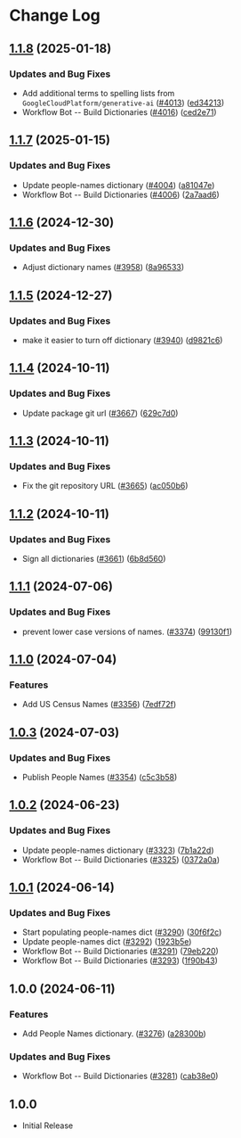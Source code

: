 # Change Log

## [1.1.8](https://github.com/khulnasoft/codetypo/compare/@codetypo/dict-people-names@1.1.7...@codetypo/dict-people-names@1.1.8) (2025-01-18)


### Updates and Bug Fixes

* Add additional terms to spelling lists from `GoogleCloudPlatform/generative-ai` ([#4013](https://github.com/khulnasoft/codetypo/issues/4013)) ([ed34213](https://github.com/khulnasoft/codetypo/commit/ed342139c37a50c7fd35ea6b15e54947076686c7))
* Workflow Bot -- Build Dictionaries ([#4016](https://github.com/khulnasoft/codetypo/issues/4016)) ([ced2e71](https://github.com/khulnasoft/codetypo/commit/ced2e7193013a4011555a690171431d4cab6734f))

## [1.1.7](https://github.com/khulnasoft/codetypo/compare/@codetypo/dict-people-names@1.1.6...@codetypo/dict-people-names@1.1.7) (2025-01-15)


### Updates and Bug Fixes

* Update people-names dictionary ([#4004](https://github.com/khulnasoft/codetypo/issues/4004)) ([a81047e](https://github.com/khulnasoft/codetypo/commit/a81047e7d73f16d981227cca331a0de811088162))
* Workflow Bot -- Build Dictionaries ([#4006](https://github.com/khulnasoft/codetypo/issues/4006)) ([2a7aad6](https://github.com/khulnasoft/codetypo/commit/2a7aad6d22c8540674fa6bb56f0caff43ad1888f))

## [1.1.6](https://github.com/khulnasoft/codetypo/compare/@codetypo/dict-people-names@1.1.5...@codetypo/dict-people-names@1.1.6) (2024-12-30)


### Updates and Bug Fixes

* Adjust dictionary names ([#3958](https://github.com/khulnasoft/codetypo/issues/3958)) ([8a96533](https://github.com/khulnasoft/codetypo/commit/8a96533bec21280103740868b81559437c413501))

## [1.1.5](https://github.com/khulnasoft/codetypo/compare/@codetypo/dict-people-names@1.1.4...@codetypo/dict-people-names@1.1.5) (2024-12-27)


### Updates and Bug Fixes

* make it easier to turn off dictionary ([#3940](https://github.com/khulnasoft/codetypo/issues/3940)) ([d9821c6](https://github.com/khulnasoft/codetypo/commit/d9821c66026e122d5718487a8de3c3ff687bf72d))

## [1.1.4](https://github.com/khulnasoft/codetypo/compare/@codetypo/dict-people-names@1.1.3...@codetypo/dict-people-names@1.1.4) (2024-10-11)


### Updates and Bug Fixes

* Update package git url ([#3667](https://github.com/khulnasoft/codetypo/issues/3667)) ([629c7d0](https://github.com/khulnasoft/codetypo/commit/629c7d0a5e1bacad1d3874b1f8372edc3494ef97))

## [1.1.3](https://github.com/khulnasoft/codetypo/compare/@codetypo/dict-people-names@1.1.2...@codetypo/dict-people-names@1.1.3) (2024-10-11)


### Updates and Bug Fixes

* Fix the git repository URL ([#3665](https://github.com/khulnasoft/codetypo/issues/3665)) ([ac050b6](https://github.com/khulnasoft/codetypo/commit/ac050b697d57820109995e92fac5ccc32ced1723))

## [1.1.2](https://github.com/khulnasoft/codetypo/compare/@codetypo/dict-people-names@1.1.1...@codetypo/dict-people-names@1.1.2) (2024-10-11)


### Updates and Bug Fixes

* Sign all dictionaries ([#3661](https://github.com/khulnasoft/codetypo/issues/3661)) ([6b8d560](https://github.com/khulnasoft/codetypo/commit/6b8d560cf51a593458ce42bca415859f872cfc97))

## [1.1.1](https://github.com/khulnasoft/codetypo/compare/@codetypo/dict-people-names@1.1.0...@codetypo/dict-people-names@1.1.1) (2024-07-06)


### Updates and Bug Fixes

* prevent lower case versions of names. ([#3374](https://github.com/khulnasoft/codetypo/issues/3374)) ([99130f1](https://github.com/khulnasoft/codetypo/commit/99130f1fec10222d03018d72cb4c63a95f28291f))

## [1.1.0](https://github.com/khulnasoft/codetypo/compare/@codetypo/dict-people-names@1.0.3...@codetypo/dict-people-names@1.1.0) (2024-07-04)


### Features

* Add US Census Names ([#3356](https://github.com/khulnasoft/codetypo/issues/3356)) ([7edf72f](https://github.com/khulnasoft/codetypo/commit/7edf72fec32584c633d00aac985ebc572fb5a4d0))

## [1.0.3](https://github.com/khulnasoft/codetypo/compare/@codetypo/dict-people-names@1.0.2...@codetypo/dict-people-names@1.0.3) (2024-07-03)


### Updates and Bug Fixes

* Publish People Names ([#3354](https://github.com/khulnasoft/codetypo/issues/3354)) ([c5c3b58](https://github.com/khulnasoft/codetypo/commit/c5c3b58741cc1f7d94072cd13fa6a7c44af8a925))

## [1.0.2](https://github.com/khulnasoft/codetypo/compare/@codetypo/dict-people-names@1.0.1...@codetypo/dict-people-names@1.0.2) (2024-06-23)


### Updates and Bug Fixes

* Update people-names dictionary ([#3323](https://github.com/khulnasoft/codetypo/issues/3323)) ([7b1a22d](https://github.com/khulnasoft/codetypo/commit/7b1a22db8a5de997a7424aec4593d128916c04a0))
* Workflow Bot -- Build Dictionaries ([#3325](https://github.com/khulnasoft/codetypo/issues/3325)) ([0372a0a](https://github.com/khulnasoft/codetypo/commit/0372a0a15910742b5f3b0262bbe655b9884ee746))

## [1.0.1](https://github.com/khulnasoft/codetypo/compare/@codetypo/dict-people-names@1.0.0...@codetypo/dict-people-names@1.0.1) (2024-06-14)


### Updates and Bug Fixes

* Start populating people-names dict ([#3290](https://github.com/khulnasoft/codetypo/issues/3290)) ([30f6f2c](https://github.com/khulnasoft/codetypo/commit/30f6f2cb8191ae3159189dbdcba237dd29f74cc7))
* Update people-names dict ([#3292](https://github.com/khulnasoft/codetypo/issues/3292)) ([1923b5e](https://github.com/khulnasoft/codetypo/commit/1923b5ed90299d3ca7e07eb94d9c77947d5fae72))
* Workflow Bot -- Build Dictionaries ([#3291](https://github.com/khulnasoft/codetypo/issues/3291)) ([79eb220](https://github.com/khulnasoft/codetypo/commit/79eb220d2f78f4649dfa332e819fa8790baecb99))
* Workflow Bot -- Build Dictionaries ([#3293](https://github.com/khulnasoft/codetypo/issues/3293)) ([1f90b43](https://github.com/khulnasoft/codetypo/commit/1f90b43513505f53946ee184c0a9408ce95b5c7c))

## 1.0.0 (2024-06-11)


### Features

* Add People Names dictionary. ([#3276](https://github.com/khulnasoft/codetypo/issues/3276)) ([a28300b](https://github.com/khulnasoft/codetypo/commit/a28300b046ce49e6fcca6a2292a7651f21795932))


### Updates and Bug Fixes

* Workflow Bot -- Build Dictionaries ([#3281](https://github.com/khulnasoft/codetypo/issues/3281)) ([cab38e0](https://github.com/khulnasoft/codetypo/commit/cab38e0f6f97abee48ce8c8934bb2b3154739aa2))

## 1.0.0

- Initial Release
